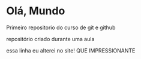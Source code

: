 # Olá, Mundo
 Primeiro repositorio do curso de git e github

 repositório criado durante uma aula
 
 essa linha eu alterei no site!  QUE IMPRESSIONANTE
